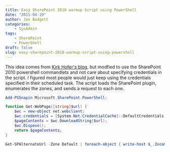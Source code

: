```yaml
---
title: Easy SharePoint 2010 warmup Script using PowerShell
date: "2011-04-19"
author: Jon Badgett
categories:
    - SysAdmin
tags:
    - SharePoint
    - PowerShell
draft: false
slug: easy-sharepoint-2010-warmup-script-using-powershell
---
```


This idea comes from
[Kirk Hofer's blog](http://kirkhofer.wordpress.com/2008/10/18/sharepoint-warm-up-script/), but modfied to use the SharePoint 2010 powershell commandlets
and not care about specifying credentials in the script. I figured most people
would just keep using the credentials specified in their scheduled task. The
script loads the SharePoint plugin, enumerates the zones, and sends a request to
each one.

```powershell
Add-PSSnapin Microsoft.SharePoint.PowerShell;

function Get-WebPage([string]$url) {
    $wc = new-object net.webclient;
    $wc.credentials = [System.Net.CredentialCache]::DefaultCredentials;
    $pageContents = $wc.DownloadString($url);
    $wc.Dispose();
    return $pageContents;
}

Get-SPAlternateUrl -Zone Default | foreach-object { write-host $_.IncomingUrl; $html = Get-WebPage -url $_.IncomingUrl; }
```
